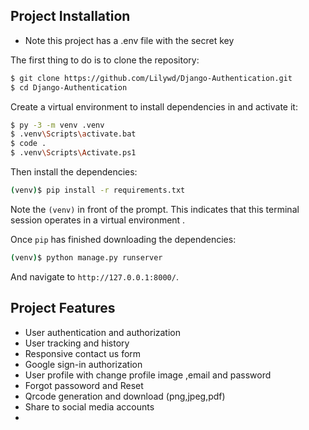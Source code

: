 ## Project Installation

* Note this project has a .env file with the secret key


The first thing to do is to clone the repository:

```sh
$ git clone https://github.com/Lilywd/Django-Authentication.git
$ cd Django-Authentication
```

Create a virtual environment to install dependencies in and activate it:

```sh
$ py -3 -m venv .venv
$ .venv\Scripts\activate.bat
$ code .
$ .venv\Scripts\Activate.ps1
```



Then install the dependencies:

```sh
(venv)$ pip install -r requirements.txt
```
Note the `(venv)` in front of the prompt. This indicates that this terminal
session operates in a virtual environment .

Once `pip` has finished downloading the dependencies:
```sh
(venv)$ python manage.py runserver
```
And navigate to `http://127.0.0.1:8000/`.



## Project Features
* User authentication and authorization
* User tracking and history
* Responsive contact us form
* Google sign-in authorization
* User profile with change  profile image ,email and password
* Forgot passoword and Reset
* Qrcode generation and download (png,jpeg,pdf)
* Share  to social media accounts
* 





